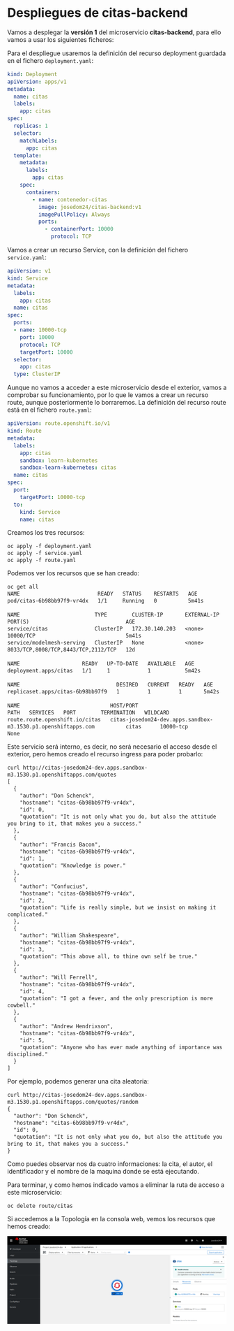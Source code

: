 # Despliegues de citas-backend

Vamos a desplegar la **versión 1** del microservicio **citas-backend**, para ello vamos a usar los siguientes ficheros:

Para el despliegue usaremos la definición del recurso deployment guardada en el fichero `deployment.yaml`:

```yaml
kind: Deployment
apiVersion: apps/v1
metadata:
  name: citas
  labels:
    app: citas
spec:
  replicas: 1
  selector:
    matchLabels:
      app: citas
  template:
    metadata:
      labels:
        app: citas
    spec:
      containers:
        - name: contenedor-citas
          image: josedom24/citas-backend:v1
          imagePullPolicy: Always
          ports:
            - containerPort: 10000
              protocol: TCP
```

Vamos a crear un recurso Service, con la definición del fichero `service.yaml`:

```yaml
apiVersion: v1
kind: Service
metadata:
  labels:
    app: citas
  name: citas
spec:
  ports:
  - name: 10000-tcp
    port: 10000
    protocol: TCP
    targetPort: 10000
  selector:
    app: citas
  type: ClusterIP
```

Aunque no vamos a acceder a este microservicio desde el exterior, vamos a comprobar su funcionamiento, por lo que le vamos a crear un recurso route, aunque posteriormente lo borraremos. La definición del recurso route está en el fichero `route.yaml`:

```yaml
apiVersion: route.openshift.io/v1
kind: Route
metadata:
  labels:
    app: citas
    sandbox: learn-kubernetes
    sandbox-learn-kubernetes: citas
  name: citas
spec:
  port:
    targetPort: 10000-tcp
  to:
    kind: Service
    name: citas
```

Creamos los tres recursos:

    oc apply -f deployment.yaml
    oc apply -f service.yaml
    oc apply -f route.yaml

Podemos ver los recursos que se han creado:

    oc get all
    NAME                         READY   STATUS    RESTARTS   AGE
    pod/citas-6b98bb97f9-vr4dx   1/1     Running   0          5m41s

    NAME                        TYPE        CLUSTER-IP       EXTERNAL-IP   PORT(S)                               AGE
    service/citas               ClusterIP   172.30.140.203   <none>        10000/TCP                             5m41s
    service/modelmesh-serving   ClusterIP   None             <none>        8033/TCP,8008/TCP,8443/TCP,2112/TCP   12d

    NAME                    READY   UP-TO-DATE   AVAILABLE   AGE
    deployment.apps/citas   1/1     1            1           5m42s

    NAME                               DESIRED   CURRENT   READY   AGE
    replicaset.apps/citas-6b98bb97f9   1         1         1       5m42s

    NAME                             HOST/PORT                                                       PATH   SERVICES   PORT        TERMINATION   WILDCARD
    route.route.openshift.io/citas   citas-josedom24-dev.apps.sandbox-m3.1530.p1.openshiftapps.com          citas      10000-tcp                 None

Este servicio será interno, es decir, no será necesario el acceso desde el exterior, pero hemos creado el recurso ingress para poder probarlo:

    curl http://citas-josedom24-dev.apps.sandbox-m3.1530.p1.openshiftapps.com/quotes
    [
      {
        "author": "Don Schenck",
        "hostname": "citas-6b98bb97f9-vr4dx",
        "id": 0,
        "quotation": "It is not only what you do, but also the attitude you bring to it, that makes you a success."
      },
      {
        "author": "Francis Bacon",
        "hostname": "citas-6b98bb97f9-vr4dx",
        "id": 1,
        "quotation": "Knowledge is power."
      },
      {
        "author": "Confucius",
        "hostname": "citas-6b98bb97f9-vr4dx",
        "id": 2,
        "quotation": "Life is really simple, but we insist on making it complicated."
      },
      {
        "author": "William Shakespeare",
        "hostname": "citas-6b98bb97f9-vr4dx",
        "id": 3,
        "quotation": "This above all, to thine own self be true."
      },
      {
        "author": "Will Ferrell",
        "hostname": "citas-6b98bb97f9-vr4dx",
        "id": 4,
        "quotation": "I got a fever, and the only prescription is more cowbell."
      },
      {
        "author": "Andrew Hendrixson",
        "hostname": "citas-6b98bb97f9-vr4dx",
        "id": 5,
        "quotation": "Anyone who has ever made anything of importance was disciplined."
      }
    ]

Por ejemplo, podemos generar una cita aleatoria:

    curl http://citas-josedom24-dev.apps.sandbox-m3.1530.p1.openshiftapps.com/quotes/random
    {
      "author": "Don Schenck",
      "hostname": "citas-6b98bb97f9-vr4dx",
      "id": 0,
      "quotation": "It is not only what you do, but also the attitude you bring to it, that makes you a success."
    }

Como puedes observar nos da cuatro informaciones: la cita, el autor, el identificador y el nombre de la maquina donde se está ejecutando.

Para terminar, y como hemos indicado vamos a eliminar la ruta de acceso a este microservicio:

    oc delete route/citas

Si accedemos a la Topología en la consola web, vemos los recursos que hemos creado:

![citas](img/citas1.png)